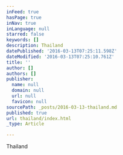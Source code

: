 ```yaml
---
inFeed: true
hasPage: true
inNav: true
inLanguage: null
starred: false
keywords: []
description: Thailand
datePublished: '2016-03-13T07:25:11.598Z'
dateModified: '2016-03-13T07:25:10.761Z'
title: ''
author: []
authors: []
publisher:
  name: null
  domain: null
  url: null
  favicon: null
sourcePath: _posts/2016-03-13-thailand.md
published: true
url: thailand/index.html
_type: Article

---
```

Thailand